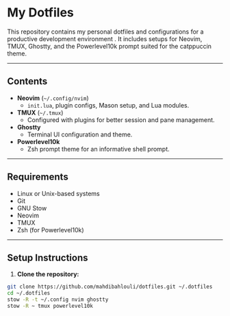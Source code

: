 # My Dotfiles

This repository contains my personal dotfiles and configurations for a productive development environment . It includes setups for Neovim, TMUX, Ghostty, and the Powerlevel10k prompt suited for the catppuccin theme.

---

## Contents

- **Neovim** (`~/.config/nvim`)  
  - `init.lua`, plugin configs, Mason setup, and Lua modules.
- **TMUX** (`~/.tmux`)  
  - Configured with plugins for better session and pane management.
- **Ghostty**  
  - Terminal UI configuration and theme.
- **Powerlevel10k**  
  - Zsh prompt theme for an informative shell prompt.

---

## Requirements

- Linux or Unix-based systems 
- Git
- GNU Stow
- Neovim
- TMUX
- Zsh (for Powerlevel10k)

---

## Setup Instructions

1. **Clone the repository:**

```bash
git clone https://github.com/mahdibahlouli/dotfiles.git ~/.dotfiles
cd ~/.dotfiles
stow -R -t ~/.config nvim ghostty
stow -R ~ tmux powerlevel10k

